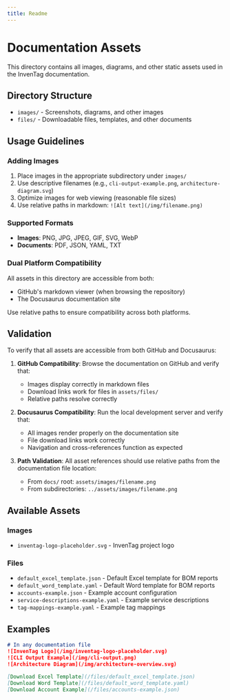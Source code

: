 ```yaml
---
title: Readme
---
```


# Documentation Assets

This directory contains all images, diagrams, and other static assets used in the InvenTag documentation.

## Directory Structure

- `images/` - Screenshots, diagrams, and other images
- `files/` - Downloadable files, templates, and other documents

## Usage Guidelines

### Adding Images

1. Place images in the appropriate subdirectory under `images/`
2. Use descriptive filenames (e.g., `cli-output-example.png`, `architecture-diagram.svg`)
3. Optimize images for web viewing (reasonable file sizes)
4. Use relative paths in markdown: `![Alt text](/img/filename.png)`

### Supported Formats

- **Images**: PNG, JPG, JPEG, GIF, SVG, WebP
- **Documents**: PDF, JSON, YAML, TXT

### Dual Platform Compatibility

All assets in this directory are accessible from both:
- GitHub's markdown viewer (when browsing the repository)
- The Docusaurus documentation site

Use relative paths to ensure compatibility across both platforms.

## Validation

To verify that all assets are accessible from both GitHub and Docusaurus:

1. **GitHub Compatibility**: Browse the documentation on GitHub and verify that:
   - Images display correctly in markdown files
   - Download links work for files in `assets/files/`
   - Relative paths resolve correctly

2. **Docusaurus Compatibility**: Run the local development server and verify that:
   - All images render properly on the documentation site
   - File download links work correctly
   - Navigation and cross-references function as expected

3. **Path Validation**: All asset references should use relative paths from the documentation file location:
   - From `docs/` root: `assets/images/filename.png`
   - From subdirectories: `../assets/images/filename.png`

## Available Assets

### Images
- `inventag-logo-placeholder.svg` - InvenTag project logo

### Files
- `default_excel_template.json` - Default Excel template for BOM reports
- `default_word_template.yaml` - Default Word template for BOM reports
- `accounts-example.json` - Example account configuration
- `service-descriptions-example.yaml` - Example service descriptions
- `tag-mappings-example.yaml` - Example tag mappings

## Examples

```markdown
# In any documentation file
![InvenTag Logo](/img/inventag-logo-placeholder.svg)
![CLI Output Example](/img/cli-output.png)
![Architecture Diagram](/img/architecture-overview.svg)

[Download Excel Template](/files/default_excel_template.json)
[Download Word Template](/files/default_word_template.yaml)
[Download Account Example](/files/accounts-example.json)
```

